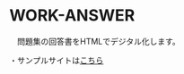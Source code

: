 <!DOCTYPE html>
<html>
  <body>
    <h1>WORK-ANSWER</h1>
    <p>　問題集の回答書をHTMLでデジタル化します。</p>
    <p>・サンプルサイトは<a href="https://yuito723.github.io/work-answer/">こちら</a></p>
  </body>
</html>

